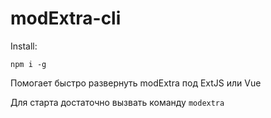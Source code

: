 # modExtra-cli

Install:

`npm i -g`

Помогает быстро развернуть modExtra под ExtJS или Vue

Для старта достаточно вызвать команду `modextra`
